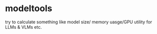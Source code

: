 # modeltools
try to calculate something like model size/ memory uasge/GPU utility for LLMs &amp; VLMs etc.
